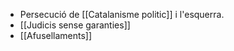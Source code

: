 - Persecució de [[Catalanisme politic]] i l'esquerra.
- [[Judicis sense garanties]]
- [[Afusellaments]]